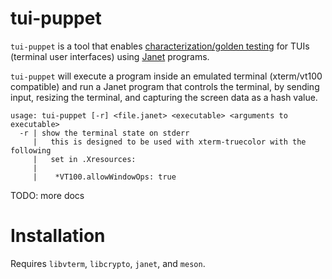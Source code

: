 # tui-puppet
`tui-puppet` is a tool that enables [characterization/golden testing](https://en.wikipedia.org/wiki/Characterization_test) for TUIs (terminal user interfaces) using [Janet](https://github.com/janet-lang/janet/) programs.

`tui-puppet` will execute a program inside an emulated terminal (xterm/vt100 compatible) and run a Janet program that controls the terminal, by sending input, resizing the terminal, and capturing the screen data as a hash value.

```
usage: tui-puppet [-r] <file.janet> <executable> <arguments to executable>
  -r | show the terminal state on stderr
     |   this is designed to be used with xterm-truecolor with the following
     |   set in .Xresources:
     |
     |    *VT100.allowWindowOps: true
```

TODO: more docs

# Installation
Requires `libvterm`, `libcrypto`, `janet`, and `meson`.